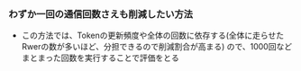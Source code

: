 ### わずか一回の通信回数さえも削減したい方法


- この方法では、Tokenの更新頻度や全体の回数に依存する(全体に走らせたRwerの数が多いほど、分担できるので削減割合が高まる) ので、1000回などまとまった回数を実行することで評価をとる